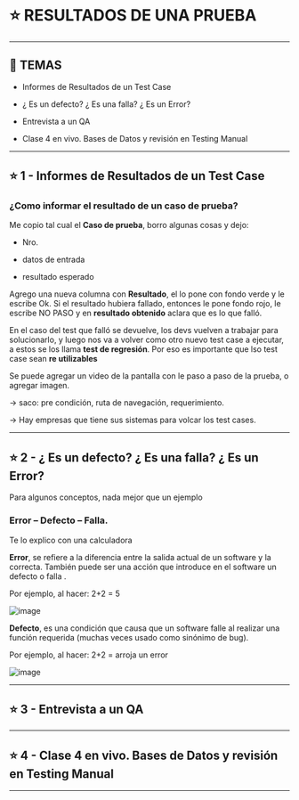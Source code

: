 # :star: RESULTADOS DE UNA PRUEBA

---

## :book: TEMAS

- Informes de Resultados de un Test Case

- ¿ Es un defecto? ¿ Es una falla? ¿ Es un Error?

- Entrevista a un QA

- Clase 4 en vivo. Bases de Datos y revisión en Testing Manual

---

## :star: 1 - Informes de Resultados de un Test Case

### ¿Como informar el resultado de un caso de prueba?

Me copio tal cual el **Caso de prueba**, borro algunas cosas y dejo:

- Nro.

- datos de entrada

- resultado esperado


Agrego una nueva columna con **Resultado**, el lo pone con fondo verde y le escribe Ok. Si el resultado hubiera fallado, entonces le pone fondo rojo, le escribe NO PASO y en **resultado obtenido** aclara que es lo que falló. 

En el caso del test que falló se devuelve, los devs vuelven a trabajar para solucionarlo, y luego nos va a volver como otro nuevo test case a ejecutar, a estos se los llama **test de regresión**.  Por eso es importante que lso test case sean **re utilizables**

Se puede agregar un video de la pantalla con le paso a paso de la prueba, o agregar imagen.


-> saco: pre condición, ruta de navegación, requerimiento.

-> Hay empresas que tiene sus sistemas para volcar los test cases.

---

## :star: 2 - ¿ Es un defecto? ¿ Es una falla? ¿ Es un Error?

Para algunos conceptos, nada mejor que un ejemplo

### Error – Defecto – Falla.

Te lo explico con una calculadora

**Error**, se refiere a la diferencia entre la salida actual de un software y la correcta. También puede ser una acción que introduce en el software un defecto o falla .

Por ejemplo, al hacer: 2+2 = 5

![image](https://user-images.githubusercontent.com/72580574/220203596-8f71ffa2-59bb-46d8-9b05-e0310f702803.png)


**Defecto**, es una condición que causa que un software falle al realizar una función requerida (muchas veces usado como sinónimo de bug).

Por ejemplo, al hacer: 2+2 = arroja un error

![image](https://user-images.githubusercontent.com/72580574/220203642-41233bda-c83c-44d1-9c08-6d893dc3c569.png)


---

## :star: 3 - Entrevista a un QA

---

## :star: 4 - Clase 4 en vivo. Bases de Datos y revisión en Testing Manual

---
